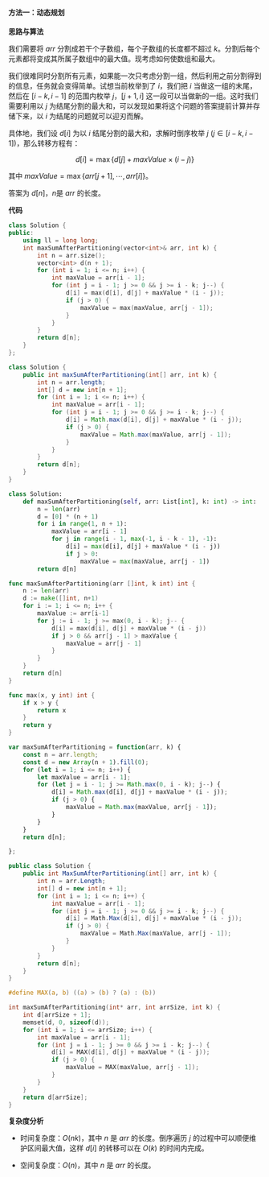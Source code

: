 #### 方法一：动态规划

**思路与算法**

我们需要将 $\textit{arr}$ 分割成若干个子数组，每个子数组的长度都不超过 $k$。分割后每个元素都将变成其所属子数组中的最大值。现考虑如何使数组和最大。

我们很难同时分割所有元素，如果能一次只考虑分割一组，然后利用之前分割得到的信息，任务就会变得简单。试想当前枚举到了 $i$，我们把 $i$ 当做这一组的末尾，然后在 $[i - k, i - 1]$ 的范围内枚举 $j$，$[j + 1, i]$ 这一段可以当做新的一组。这时我们需要利用以 $j$ 为结尾分割的最大和，可以发现如果将这个问题的答案提前计算并存储下来，以 $i$ 为结尾的问题就可以迎刃而解。

具体地，我们设 $d[i]$ 为以 $i$ 结尾分割的最大和，求解时倒序枚举 $j ~(j \in [i - k, i - 1])$，那么转移方程有：

$$d[i] = \max\{d[j] + \textit{maxValue} \times (i - j)\}$$

其中 $\textit{maxValue} = \max\{arr[j+1], \cdots, arr[i]\}$。

答案为 $d[n]$，$n$是 $\textit{arr}$ 的长度。

**代码**

```C++ [sol1-C++]
class Solution {
public:
    using ll = long long;
    int maxSumAfterPartitioning(vector<int>& arr, int k) {
        int n = arr.size();
        vector<int> d(n + 1);
        for (int i = 1; i <= n; i++) {
            int maxValue = arr[i - 1];
            for (int j = i - 1; j >= 0 && j >= i - k; j--) {
                d[i] = max(d[i], d[j] + maxValue * (i - j));
                if (j > 0) {
                    maxValue = max(maxValue, arr[j - 1]);
                }
            }
        }
        return d[n];
    }
};
```

```Java [sol1-Java]
class Solution {
    public int maxSumAfterPartitioning(int[] arr, int k) {
        int n = arr.length;
        int[] d = new int[n + 1];
        for (int i = 1; i <= n; i++) {
            int maxValue = arr[i - 1];
            for (int j = i - 1; j >= 0 && j >= i - k; j--) {
                d[i] = Math.max(d[i], d[j] + maxValue * (i - j));
                if (j > 0) {
                    maxValue = Math.max(maxValue, arr[j - 1]);
                }
            }
        }
        return d[n];
    }
}
```

```Python [sol1-Python3]
class Solution:
    def maxSumAfterPartitioning(self, arr: List[int], k: int) -> int:
        n = len(arr)
        d = [0] * (n + 1)
        for i in range(1, n + 1):
            maxValue = arr[i - 1]
            for j in range(i - 1, max(-1, i - k - 1), -1):
                d[i] = max(d[i], d[j] + maxValue * (i - j))
                if j > 0:
                    maxValue = max(maxValue, arr[j - 1])
        return d[n]
```

```Go [sol1-Golang]
func maxSumAfterPartitioning(arr []int, k int) int {
    n := len(arr)
    d := make([]int, n+1)
    for i := 1; i <= n; i++ {
        maxValue := arr[i-1]
        for j := i - 1; j >= max(0, i - k); j-- {
            d[i] = max(d[i], d[j] + maxValue * (i - j))
            if j > 0 && arr[j - 1] > maxValue {
                maxValue = arr[j - 1]
            }
        }
    }
    return d[n]
}

func max(x, y int) int {
    if x > y {
        return x
    }
    return y
}
```

```JavaScript [sol1-JavaScript]
var maxSumAfterPartitioning = function(arr, k) {
    const n = arr.length;
    const d = new Array(n + 1).fill(0);
    for (let i = 1; i <= n; i++) {
        let maxValue = arr[i - 1];
        for (let j = i - 1; j >= Math.max(0, i - k); j--) {
            d[i] = Math.max(d[i], d[j] + maxValue * (i - j));
            if (j > 0) {
                maxValue = Math.max(maxValue, arr[j - 1]);
            }
        }
    }
    return d[n];

};
```

```C# [sol1-C#]
public class Solution {
    public int MaxSumAfterPartitioning(int[] arr, int k) {
        int n = arr.Length;
        int[] d = new int[n + 1];
        for (int i = 1; i <= n; i++) {
            int maxValue = arr[i - 1];
            for (int j = i - 1; j >= 0 && j >= i - k; j--) {
                d[i] = Math.Max(d[i], d[j] + maxValue * (i - j));
                if (j > 0) {
                    maxValue = Math.Max(maxValue, arr[j - 1]);
                }
            }
        }
        return d[n];
    }
}
```

```C [sol1-C]
#define MAX(a, b) ((a) > (b) ? (a) : (b))

int maxSumAfterPartitioning(int* arr, int arrSize, int k) {
    int d[arrSize + 1];
    memset(d, 0, sizeof(d));
    for (int i = 1; i <= arrSize; i++) {
        int maxValue = arr[i - 1];
        for (int j = i - 1; j >= 0 && j >= i - k; j--) {
            d[i] = MAX(d[i], d[j] + maxValue * (i - j));
            if (j > 0) {
                maxValue = MAX(maxValue, arr[j - 1]);
            }
        }
    }
    return d[arrSize];
}
```

**复杂度分析**

- 时间复杂度：$O(nk)$，其中 $n$ 是 $\textit{arr}$ 的长度。倒序遍历 $j$ 的过程中可以顺便维护区间最大值，这样 $d[i]$ 的转移可以在 $O(k)$ 的时间内完成。

- 空间复杂度：$O(n)$，其中 $n$ 是 $\textit{arr}$ 的长度。